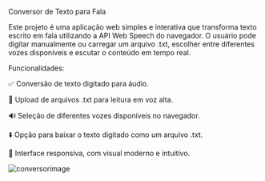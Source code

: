 Conversor de Texto para Fala

Este projeto é uma aplicação web simples e interativa que transforma texto escrito em fala utilizando a API Web Speech do navegador. 
O usuário pode digitar manualmente ou carregar um arquivo .txt, escolher entre diferentes vozes disponíveis e escutar o conteúdo em tempo real.

Funcionalidades:

✅ Conversão de texto digitado para áudio.

📁 Upload de arquivos .txt para leitura em voz alta.

🔊 Seleção de diferentes vozes disponíveis no navegador.

⬇️ Opção para baixar o texto digitado como um arquivo .txt.

📱 Interface responsiva, com visual moderno e intuitivo.

![conversorimage](https://github.com/user-attachments/assets/298d1f51-f2f7-4aeb-b4bb-b7c14e7c311e)

